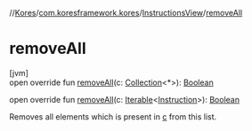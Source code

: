 //[Kores](../../../index.md)/[com.koresframework.kores](../index.md)/[InstructionsView](index.md)/[removeAll](remove-all.md)

# removeAll

[jvm]\
open override fun [removeAll](remove-all.md)(c: [Collection](https://kotlinlang.org/api/latest/jvm/stdlib/kotlin.collections/-collection/index.html)<*>): [Boolean](https://kotlinlang.org/api/latest/jvm/stdlib/kotlin/-boolean/index.html)

open override fun [removeAll](remove-all.md)(c: [Iterable](https://kotlinlang.org/api/latest/jvm/stdlib/kotlin.collections/-iterable/index.html)<[Instruction](../-instruction/index.md)>): [Boolean](https://kotlinlang.org/api/latest/jvm/stdlib/kotlin/-boolean/index.html)

Removes all elements which is present in [c](remove-all.md) from this list.
